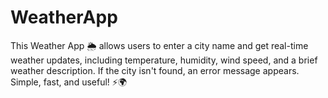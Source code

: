# WeatherApp
This Weather App 🌦️ allows users to enter a city name and get real-time weather updates, including temperature, humidity, wind speed, and a brief weather description. If the city isn't found, an error message appears. Simple, fast, and useful! ⚡🌍
